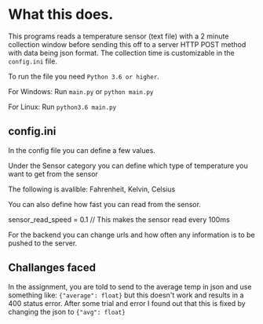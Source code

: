 # What this does.

This programs reads a temperature sensor (text file) with a 2 minute collection window
before sending this off to a server HTTP POST method with data being json format. 
The collection time is customizable in the `config.ini` file.

To run the file you need `Python 3.6 or higher`.

For Windows: Run `main.py` or `python main.py`

For Linux: Run `python3.6 main.py`

## config.ini
In the config file you can define a few values. 

Under the Sensor category you can define which type of temperature you want to get from the sensor

The following is avalible: Fahrenheit, Kelvin, Celsius

You can also define how fast you can read from the sensor.

sensor_read_speed = 0.1 // This makes the sensor read every 100ms 

For the backend you can change urls and how often any information is to be pushed to the server.

## Challanges faced

In the assignment, you are told to send to the average temp in json and use something like: `{"average": float}` 
but this doesn't work and results in a 400 status error. After some trial and error I found out that this is fixed 
by changing the json to `{"avg": float}`
